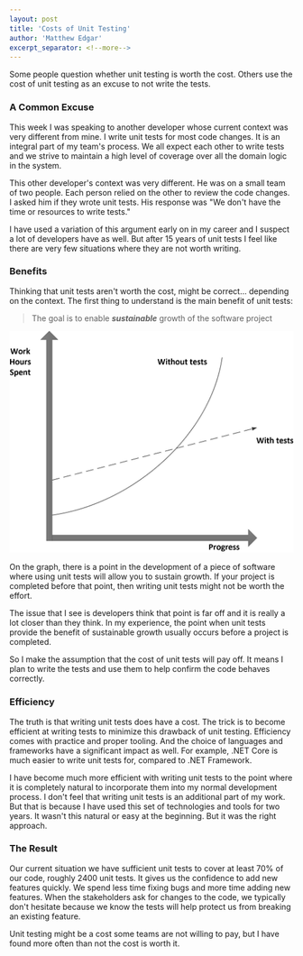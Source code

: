 ```yaml
---
layout: post
title: 'Costs of Unit Testing'
author: 'Matthew Edgar'
excerpt_separator: <!--more-->
---
```

 
Some people question whether unit testing is worth the cost. Others use the cost of unit testing as an excuse to not write the tests. 

<!--more-->

### A Common Excuse

This week I was speaking to another developer whose current context was very different from mine. I write unit tests for most code changes. It is an integral part of my team's process. We all expect each other to write tests and we strive to maintain a high level of coverage over all the domain logic in the system.

This other developer's context was very different. He was on a small team of two people. Each person relied on the other to review the code changes. I asked him if they wrote unit tests. His response was "We don't have the time or resources to write tests." 

I have used a variation of this argument early on in my career and I suspect a lot of developers have as well. But after 15 years of unit tests I feel like there are very few situations where they are not worth writing.

### Benefits

Thinking that unit tests aren't worth the cost, might be correct... depending on the context. The first thing to understand is the main benefit of unit tests:

> The goal is to enable **_sustainable_** growth of the software project

![Test Goals](/assets/img/test-goals.png)

On the graph, there is a point in the development of a piece of software where using unit tests will allow you to sustain growth. If your project is completed before that point, then writing unit tests might not be worth the effort.

The issue that I see is developers think that point is far off and it is really a lot closer than they think. In my experience, the point when unit tests provide the benefit of sustainable growth usually occurs before a project is completed. 

So I make the assumption that the cost of unit tests will pay off. It means I plan to write the tests and use them to help confirm the code behaves correctly.

### Efficiency

The truth is that writing unit tests does have a cost. The trick is to become efficient at writing tests to minimize this drawback of unit testing. Efficiency comes with practice and proper tooling. And the choice of languages and frameworks have a significant impact as well. For example, .NET Core is much easier to write unit tests for, compared to .NET Framework. 

I have become much more efficient with writing unit tests to the point where it is completely natural to incorporate them into my normal development process. I don't feel that writing unit tests is an additional part of my work. But that is because I have used  this set of technologies and tools for two years. It wasn't this natural or easy at the beginning. But it was the right approach. 

### The Result

Our current situation we have sufficient unit tests to cover at least 70% of our code, roughly 2400 unit tests. It gives us the confidence to add new features quickly. We spend less time fixing bugs and more time adding new features. When the stakeholders ask for changes to the code, we typically don't hesitate because we know the tests will help protect us from breaking an existing feature.

Unit testing might be a cost some teams are not willing to pay, but I have found more often than not the cost is worth it.
